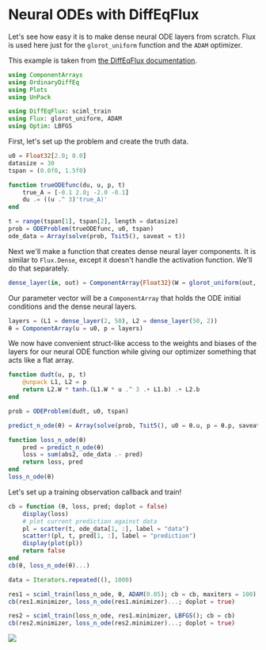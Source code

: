 # Neural ODEs with DiffEqFlux

Let's see how easy it is to make dense neural ODE layers from scratch.
Flux is used here just for the `glorot_uniform` function and the `ADAM` optimizer.

This example is taken from [the DiffEqFlux documentation](https://diffeqflux.sciml.ai/dev/Flux/).

```julia
using ComponentArrays
using OrdinaryDiffEq
using Plots
using UnPack

using DiffEqFlux: sciml_train
using Flux: glorot_uniform, ADAM
using Optim: LBFGS
```

First, let's set up the problem and create the truth data.

```julia
u0 = Float32[2.0; 0.0]
datasize = 30
tspan = (0.0f0, 1.5f0)

function trueODEfunc(du, u, p, t)
    true_A = [-0.1 2.0; -2.0 -0.1]
    du .= ((u .^ 3)'true_A)'
end

t = range(tspan[1], tspan[2], length = datasize)
prob = ODEProblem(trueODEfunc, u0, tspan)
ode_data = Array(solve(prob, Tsit5(), saveat = t))
```

Next we'll make a function that creates dense neural layer components. It is similar to `Flux.Dense`, except it doesn't handle the activation function. We'll do that separately.

```julia
dense_layer(in, out) = ComponentArray{Float32}(W = glorot_uniform(out, in), b = zeros(out))
```

Our parameter vector will be a `ComponentArray` that holds the ODE initial conditions and the dense neural layers.

```julia
layers = (L1 = dense_layer(2, 50), L2 = dense_layer(50, 2))
θ = ComponentArray(u = u0, p = layers)
```

We now have convenient struct-like access to the weights and biases of the layers for our neural ODE function while giving our optimizer something that acts like a flat array.

```julia
function dudt(u, p, t)
    @unpack L1, L2 = p
    return L2.W * tanh.(L1.W * u .^ 3 .+ L1.b) .+ L2.b
end

prob = ODEProblem(dudt, u0, tspan)
```

```julia
predict_n_ode(θ) = Array(solve(prob, Tsit5(), u0 = θ.u, p = θ.p, saveat = t))

function loss_n_ode(θ)
    pred = predict_n_ode(θ)
    loss = sum(abs2, ode_data .- pred)
    return loss, pred
end
loss_n_ode(θ)
```

Let's set up a training observation callback and train!

```julia
cb = function (θ, loss, pred; doplot = false)
    display(loss)
    # plot current prediction against data
    pl = scatter(t, ode_data[1, :], label = "data")
    scatter!(pl, t, pred[1, :], label = "prediction")
    display(plot(pl))
    return false
end
cb(θ, loss_n_ode(θ)...)

data = Iterators.repeated((), 1000)

res1 = sciml_train(loss_n_ode, θ, ADAM(0.05); cb = cb, maxiters = 100)
cb(res1.minimizer, loss_n_ode(res1.minimizer)...; doplot = true)

res2 = sciml_train(loss_n_ode, res1.minimizer, LBFGS(); cb = cb)
cb(res2.minimizer, loss_n_ode(res2.minimizer)...; doplot = true)
```

![](../assets/DiffEqFlux.gif)
